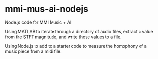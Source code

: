 # mmi-mus-ai-nodejs
Node.js code for MMI Music + AI

Using MATLAB to iterate through a directory of audio files, extract a value from the STFT
magnitude, and write those values to a file.

Using Node.js to add to a starter code to measure the homophony of a music piece from a midi file.
